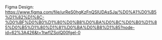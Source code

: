 Figma Design: https://www.figma.com/file/urReS0hgKzFnQSIUDAsSJa/%D0%A1%D0%B5%D1%82%D1%8C-%D0%BF%D0%B0%D1%80%D0%B8%D0%BA%D0%BC%D0%B0%D1%85%D0%B5%D1%80%D1%81%D0%BA%D0%B8%D1%85?node-id=62%3A426&t=1twflZSolQ00fgel-0

